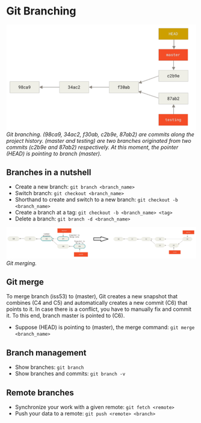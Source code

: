 # Git Branching
![version control](images/68_git_branch.png)<br>*Git branching. (98ca9, 34ac2, f30ab, c2b9e, 87ab2) are 
commits along the project history. (master and testing) are two branches originated from two commits 
(c2b9e and 87ab2) respectively. At this moment, the pointer (HEAD) is pointing to branch (master).*

## Branches in a nutshell
 - Create a new branch: ```git branch <branch_name>```
 - Switch branch: ```git checkout <branch_name>```
 - Shorthand to create and switch to a new branch: ```git checkout -b <branch_name>```
 - Create a branch at a tag: ```git checkout -b <branch_name> <tag>```
 - Delete a branch: ```git branch -d <branch_name>```
 
 
![version control](images/74_merge.png)<br>*Git merging.*
## Git merge
To merge branch (iss53) to (master), Git creates a new snapshot that combines (C4 and C5) and automatically
creates a new commit (C6) that points to it. In case there is a conflict, you have to manually fix and commit it.
To this end, branch master is pointed to (C6).  
 - Suppose (HEAD) is pointing to (master), the merge command: ```git merge <branch_name>```
 
## Branch management
 - Show branches: ```git branch```
 - Show branches and commits: ```git branch -v```
 
## Remote branches
 - Synchronize your work with a given remote: ```git fetch <remote>```
 - Push your data to a remote: ```git push <remote> <branch>```